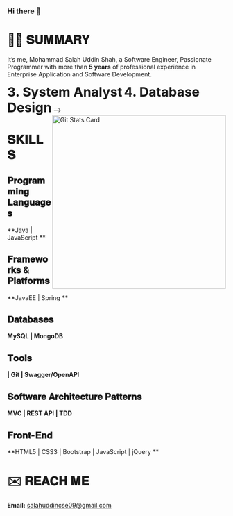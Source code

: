  <!-- <a href="https://app.daily.dev/salahuddin09"><img src="https://api.daily.dev/devcards/96814f8e32d64d80a05d74ef3c2787a4.png?r=1rx" width="400" align="right" alt="rony rony's Dev Card"/></a>
-->

### Hi there 👋

<!--
**salahuddin09/salahuddin09** is a ✨ _special_ ✨ repository because its `README.md` (this file) appears on your GitHub profile.

Here are some ideas to get you started:

- 🔭 I’m currently working on ...
- 🌱 I’m currently learning ...
- 👯 I’m looking to collaborate on ...
- 🤔 I’m looking for help with ...
- 💬 Ask me about ...
- 📫 How to reach me: ...
- 😄 Pronouns: ...
- ⚡ Fun fact: ...
-->


# 👨‍💻 𝐒𝐔𝐌𝐌𝐀𝐑𝐘

It’s me, Mohammad Salah Uddin Shah, a Software Engineer, Passionate Programmer with more than **5 years** of professional experience in Enterprise Application and Software Development.
<!--
𝐌𝐨𝐫𝐞𝐨𝐯𝐞𝐫, 𝐈 𝐡𝐚𝐯𝐞 𝐞𝐱𝐩𝐞𝐫𝐭𝐢𝐬𝐞 𝐢𝐧 𝐭𝐡𝐞 𝐟𝐨𝐥𝐥𝐨𝐰𝐢𝐧𝐠 𝐟𝐢𝐞𝐥𝐝𝐬:

<table border="0">
 <tr>
    <td><b style="font-size:30px">1. Clean Architecture</b></td>
    <td><b style="font-size:30px">2. Domain-Driven Design</b></td>
 </tr>
  <!--
 <tr>
    <td><b style="font-size:30px">3. Event Driven Architecture</b></td>
    <td><b style="font-size:30px">4. Event Sourcing</b></td>
 </tr>
  <tr>
    <td><b style="font-size:30px">5. Cloud Functions</b></td>
    <td><b style="font-size:30px">6. Azure DevOps, CI/CD pipeline integration</b></td>
 </tr>
-->
  <tr>
    <td><b style="font-size:30px">3. System Analyst</b></td>
    <td><b style="font-size:30px">4. Database Design</b></td>
 </tr>
</table>
-->
<img src="https://github-readme-stats.vercel.app/api?username=salahuddin09&&show_icons=true&title_color=ffffff&icon_color=bb2acf&text_color=daf7dc&bg_color=151515" width="400" align="right" alt="Git Stats Card"/>


# 𝐒𝐊𝐈𝐋𝐋𝐒

## 𝐏𝐫𝐨𝐠𝐫𝐚𝐦𝐦𝐢𝐧𝐠 𝐋𝐚𝐧𝐠𝐮𝐚𝐠𝐞𝐬
  **Java | JavaScript **  <!-- | TypeScript -->
  
## 𝐅𝐫𝐚𝐦𝐞𝐰𝐨𝐫𝐤𝐬 & 𝐏𝐥𝐚𝐭𝐟𝐨𝐫𝐦𝐬
**JavaEE | Spring  **  <!--  | React -->
<!--
## 𝗖𝗹𝗼𝘂𝗱
**Microsoft Azure | Azure Functions | Azure CI/CD | Google Cloud | Google Cloud Functions | Google PubSub**
-->
## 𝐃𝐚𝐭𝐚𝐛𝐚𝐬𝐞𝐬
**MySQL | MongoDB**
<!-- | PostgreSQL | MongoDB | Redis | EventStoreDB** -->

## 𝐓𝐨𝐨𝐥𝐬
**| Git  | Swagger/OpenAPI**

## 𝐒𝐨𝐟𝐭𝐰𝐚𝐫𝐞 𝐀𝐫𝐜𝐡𝐢𝐭𝐞𝐜𝐭𝐮𝐫𝐞 𝐏𝐚𝐭𝐭𝐞𝐫𝐧𝐬
**MVC | REST API | TDD**  <!-- Microservice | CQRS and Event Sourcing |  Event Driven Architecture |  Domain Driven Design -->

## 𝐅𝐫𝐨𝐧𝐭-𝐄𝐧𝐝
**HTML5 | CSS3 | Bootstrap | JavaScript | jQuery **
<!--
## 𝐃𝐚𝐭𝐚 𝐒𝐭𝐫𝐮𝐜𝐭𝐮𝐫𝐞𝐬 𝐚𝐧𝐝 𝐀𝐥𝐠𝐨𝐫𝐢𝐭𝐡𝐦𝐬
**Regular HackerRank and LeetCode problems solver.**
-->
# ✉️ 𝐑𝐄𝐀𝐂𝐇 𝐌𝐄

 **Email:** salahuddincse09@gmail.com



